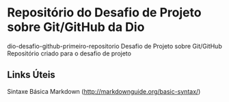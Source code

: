 # Repositório do Desafio de Projeto sobre Git/GitHub da Dio
dio-desafio-github-primeiro-repositorio
Desafio de Projeto sobre Git/GitHub
Repositório criado para o desafio de projeto

## Links Úteis
Sintaxe Básica Markdown (http://markdownguide.org/basic-syntax/)
